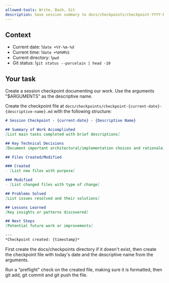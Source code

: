 ```yaml
---
allowed-tools: Write, Bash, Git
description: Save session summary to docs/checkpoints/checkpoint-YYYY-MM-DD-{descriptive-name}.md
---
```


## Context
- Current date: !`date +%Y-%m-%d`
- Current time: !`date +%H%M%S`
- Current directory: !`pwd`
- Git status: !`git status --porcelain | head -10`

## Your task
Create a session checkpoint documenting our work. Use the arguments "$ARGUMENTS" as the descriptive name.

Create the checkpoint file at `docs/checkpoints/checkpoint-{current-date}-{descriptive-name}.md` with the following structure:

```markdown
# Session Checkpoint - {current-date} - {Descriptive Name}

## Summary of Work Accomplished
[List main tasks completed with brief descriptions]

## Key Technical Decisions  
[Document important architectural/implementation choices and rationale]

## Files Created/Modified

### Created
- [List new files with purpose]

### Modified
- [List changed files with type of change]

## Problems Solved
[List issues resolved and their solutions]

## Lessons Learned
[Key insights or patterns discovered]

## Next Steps
[Potential future work or improvements]

---
*Checkpoint created: {timestamp}*
```

First create the docs/checkpoints directory if it doesn't exist, then create the checkpoint file with today's date and the descriptive name from the arguments.

Run a "preflight" check on the created file, making sure it is formatted, then git add, git commit and git push the file. 
